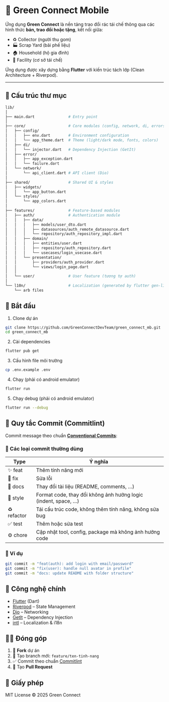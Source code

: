 # 🌱 Green Connect Mobile

Ứng dụng **Green Connect** là nền tảng trao đổi rác tái chế thông qua các hình thức **bán, trao đổi hoặc tặng**, kết nối giữa:
- ♻️ Collector (người thu gom)  
- 🏭 Scrap Yard (bãi phế liệu)  
- 🏠 Household (hộ gia đình)  
- 🏢 Facility (cơ sở tái chế)  

Ứng dụng được xây dựng bằng **Flutter** với kiến trúc tách lớp (Clean Architecture + Riverpod).

---

## 📂 Cấu trúc thư mục

```bash
lib/
│
├── main.dart               # Entry point
│
├── core/                   # Core modules (config, network, di, errors)
│   ├── config/
│   │   ├── env.dart        # Environment configuration
│   │   └── app_theme.dart  # Theme (light/dark mode, fonts, colors)
│   ├── di/
│   │   └── injector.dart   # Dependency Injection (GetIt)
│   ├── error/
│   │   ├── app_exception.dart
│   │   └── failure.dart
│   └── network/
│       └── api_client.dart # API client (Dio)
│
├── shared/                 # Shared UI & styles
│   ├── widgets/
│   │   └── app_button.dart
│   └── styles/
│       └── app_colors.dart
│
├── features/               # Feature-based modules
│   ├── auth/               # Authentication module
│   │   ├── data/
│   │   │   ├── models/user_dto.dart
│   │   │   ├── datasources/auth_remote_datasource.dart
│   │   │   └── repository/auth_repository_impl.dart
│   │   ├── domain/
│   │   │   ├── entities/user.dart
│   │   │   ├── repository/auth_repository.dart
│   │   │   └── usecases/login_usecase.dart
│   │   └── presentation/
│   │       ├── providers/auth_provider.dart
│   │       └── views/login_page.dart
│   │
│   └── user/               # User feature (tương tự auth)
│
└── l10n/                   # Localization (generated by flutter gen-l10n)
    └── arb files

```
## 🚀 Bắt đầu
1. Clone dự án
```bash
git clone https://github.com/GreenConnectDevTeam/green_connect_mb.git
cd green_connect_mb
```

2. Cài dependencies
```bash
flutter pub get
```

3. Cấu hình file môi trường
```bash
cp .env.example .env
```

4. Chạy (phải có android emulator)
```bash
flutter run
```

5. Chạy debug (phải có android emulator)
```bash
flutter run --debug
```

## 📝 Quy tắc Commit (Commitlint)

Commit message theo chuẩn **[Conventional Commits](https://www.conventionalcommits.org/en/v1.0.0/)**:

### 🔹 Các loại commit thường dùng

| Type      | Ý nghĩa                                                                 |
|-----------|-------------------------------------------------------------------------|
| ✨ feat   | Thêm tính năng mới                                                       |
| 🐛 fix    | Sửa lỗi                                                                 |
| 📝 docs   | Thay đổi tài liệu (README, comments, …)                                 |
| 🎨 style  | Format code, thay đổi không ảnh hưởng logic (indent, space, …)          |
| ♻️ refactor | Tái cấu trúc code, không thêm tính năng, không sửa bug                  |
| ✅ test   | Thêm hoặc sửa test                                                       |
| ⚙️ chore  | Cập nhật tool, config, package mà không ảnh hưởng code                  |

### 🔹 Ví dụ

```bash
git commit -m "feat(auth): add login with email/password"
git commit -m "fix(user): handle null avatar in profile"
git commit -m "docs: update README with folder structure"
```

## 📌 Công nghệ chính
- [Flutter](https://flutter.dev/) (Dart)
- [Riverpod](https://riverpod.dev/) – State Management
- [Dio](https://pub.dev/packages/dio) – Networking
- [GetIt](https://pub.dev/packages/get_it) – Dependency Injection
- [intl](https://pub.dev/packages/intl) – Localization & i18n


## 👨‍💻 Đóng góp

1. 🍴 **Fork** dự án  
2. 🌱 Tạo branch mới: `feature/ten-tinh-nang`  
3. ✅ Commit theo chuẩn [Commitlint](#-quy-tắc-commit-commitlint)  
4. 🚀 Tạo **Pull Request**

## 📄 Giấy phép
MIT License © 2025 Green Connect